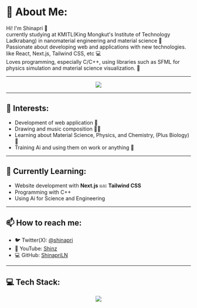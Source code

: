 # 💫 About Me:
Hi! I'm Shinapri 🌟  
currently studying at KMITL(King Mongkut's Institute of Technology Ladkrabang) in nanomaterial engineering and material science 🧪  
Passionate about developing web and applications with new technologies. like React, Next.js, Tailwind CSS, etc 💻  
Loves programming, especially C/C++, using libraries such as SFML for physics simulation and material science visualization. 🌌  

---

<p align="center"><img align="center" src="https://img.goodfon.com/wallpaper/nbig/8/19/tumannost-oriona-orion.webp"></img></p>

---

## 🚀 Interests:
- Development of web application 📱  
- Drawing and music composition 🎨🎵  
- Learning about Material Science, Physics, and Chemistry, (Plus Biology) 🧬  
- Training Ai and using them on work or anything 🤖  

---

## 🌱 Currently Learning:
- Website development with **Next.js** และ **Tailwind CSS**  
- Programming with C++
- Using Ai for Science and Engineering

---

## 📫 How to reach me:
<!-- 🌐 Website: [your-website.com](https://your-website.com)  -->
- 🐦 Twitter(X): [@shinapri](https://x.com/shinapri)  
- 🎨 YouTube: [Shinz](https://www.youtube.com/@ShinaprideLucania)  
- 💻 GitHub: [ShinapriLN](https://github.com/ShinapriLN)  

---

## 💻 Tech Stack:
<p align="center">
    <img src="https://skillicons.dev/icons?i=bootstrap,bun,html,css,js,express,fastapi,firebase,flask,flutter,github,npm,nuxtjs,nodejs,php,py,r,react,ruby,rust,sass,tailwind,ts,tensorflow,vue,anaconda,angular,arduino,bash,c,cs,cpp,dart,django,dotnet,elysia,fortran,go,java,kotlin,laravel,latex,lua,mysql,nestjs,opencv,pytorch," />
</p>


<!--⭐️ จาก [ริน](https://github.com/rin-chan)!-->
